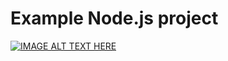 # Example Node.js project
[![IMAGE ALT TEXT HERE](https://img.youtube.com/vi/O7A9chb573E/0.jpg)](https://www.youtube.com/watch?v=O7A9chb573E)
